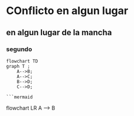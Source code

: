 # COnflicto en algun lugar 

## en algun lugar de la mancha
### segundo



``` mermaid
flowchart TD
graph T ;
    A-->B;
    A-->C;
    B-->D;
    C-->D;
```

    ```mermaid
flowchart LR
A --> B
```